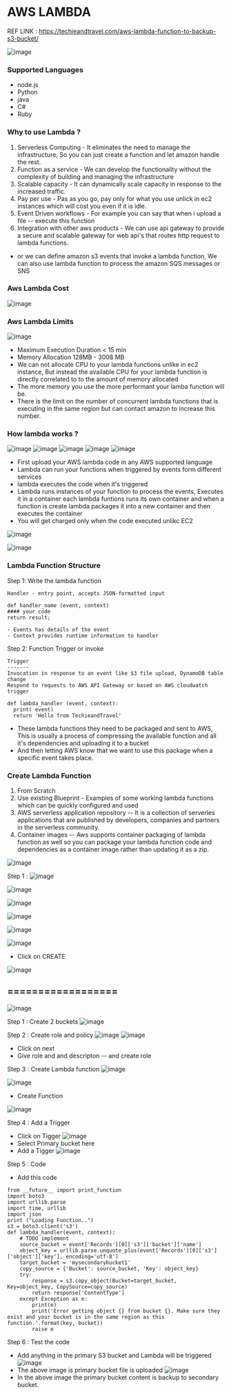 # AWS LAMBDA

REF LINK : https://techieandtravel.com/aws-lambda-function-to-backup-s3-bucket/

![image](https://github.com/pavankumar0077/Complete-DevOps/assets/40380941/af49ccd7-0baf-4162-9405-61c51c992274)

### Supported Languages
- node.js
- Python
- java
- C#
- Ruby

### Why to use Lambda ?
1) Serverless Computing - It eliminates the need to manage the infrastructure, So you can just create a function and let amazon handle the rest.
2) Function as a service - We can develop the functionality without the complexity of building and managing the infrastructure
3) Scalable capacity - It can dynamically scale capacity in response to the increased traffic.
4) Pay per use - Pas as you go, pay only for what you use unlick in ec2 instances which will cost you even if it is idle.
5) Event Driven workflows - For example you can say that when i upload a file -- execute this function
6) Integration with other aws products - We can use api gateway to provide a secure and scalable gateway for web api's that routes http request to lambda functions.
- or we can define amazon s3 events that invoke a lambda function, We can also use lambda function to process the amazon SQS messages or SNS

### Aws Lambda Cost
![image](https://github.com/pavankumar0077/Complete-DevOps/assets/40380941/a50c828c-24d9-494b-8260-ed46b1c6512e)

### Aws Lambda Limits
![image](https://github.com/pavankumar0077/Complete-DevOps/assets/40380941/1dc92e69-1b21-460c-b8ea-4c8593b8a8b3)
- Maximum Execution Duration < 15 min
- Memory Allocation 128MB - 3008 MB
- We can not allocate CPU to your lambda functions unlike in ec2 instance, But instead the available CPU for your lambda function is directly correlated to to the amount of memory allocated
- The more memory you use the more performant your lamba function will be.
- There is the limit on the number of concurrent lambda functions that is executing in the same region but can contact amazon to increase this number.

### How lambda works ?
![image](https://github.com/pavankumar0077/Complete-DevOps/assets/40380941/0feb2c4b-edb3-43b0-9b65-5fbe75422a9a)
![image](https://github.com/pavankumar0077/Complete-DevOps/assets/40380941/803a0939-2cc5-4240-8486-7770d1f38859)
![image](https://github.com/pavankumar0077/Complete-DevOps/assets/40380941/ea5a7baf-46cc-4a7b-99c0-598c00f1bcd0)
![image](https://github.com/pavankumar0077/Complete-DevOps/assets/40380941/8cb76dcc-1c93-4d2c-a384-0510e9841d55)
![image](https://github.com/pavankumar0077/Complete-DevOps/assets/40380941/613ba303-b17c-4963-bd86-a803af2ae852)

- First upload your AWS lambda code in any AWS supported language
- Lambda can run your functions when triggered by events form different services
- lambda executes the code when it's triggered
- Lambda runs instances of your function to process the events, Executes it in a container each lambda funtions runs its own container and when a function is create lambda packages it into  a new container and then executes the container
- You will get charged only when the code executed unlikc EC2

![image](https://github.com/pavankumar0077/Complete-DevOps/assets/40380941/582b3055-ea68-4ccf-b411-f1dd72bd911b)

![image](https://github.com/pavankumar0077/Complete-DevOps/assets/40380941/ded6fa8f-e5ff-4e7b-b383-8246e13ea4a4)

### Lambda Function Structure 

Step 1: Write the lambda function
```
Handler - entry point, accepts JSON-formatted input

def handler_name (event, context)
#### your code
return result;

- Events has details of the event
- Context provides runtime information to handler
```
Step 2: Function Trigger or invoke
```
Trigger
-------
Invocation in response to an event like $3 file upload, DynamoDB table change
Respond to requests to AWS API Gateway or based on AWS cloudwatch trigger
```
```
def lambda_handler (event, context):
  print( event)
  return 'Hello from TechieandTravel'
```
- These lambda functions they need to be packaged and sent to AWS, This is usually a process of compressing the available function and all it's dependencies and uploading it to a bucket
- And then letting AWS know that we want to use this package when a specific event takes place.

### Create Lambda Function
1) From Scratch
2) Use existing Blueprint - Examples of some working lambda functions which can be quickly configured and used
3) AWS serverless application repository -- It is a collection of serverles applications that are published by developers, companies and partners in the serverless community.
4) Container images -- Aws supports container packaging of lambda function as well so you can package your lambda function code and dependencies as a container image rather than updating it as a zip.

![image](https://github.com/pavankumar0077/Complete-DevOps/assets/40380941/3342adb0-ff92-455c-9b5c-24045bb97bd6)

Step 1 :
![image](https://github.com/pavankumar0077/Complete-DevOps/assets/40380941/940e0583-a224-410c-8f38-ac5706a026fb)

![image](https://github.com/pavankumar0077/Complete-DevOps/assets/40380941/42217100-b577-4359-8f25-c63f13796715)

![image](https://github.com/pavankumar0077/Complete-DevOps/assets/40380941/a21ab280-aeda-4612-b96f-88b20ded5e11)

![image](https://github.com/pavankumar0077/Complete-DevOps/assets/40380941/03441a7e-7447-4605-a9e0-e00a962644c1)

![image](https://github.com/pavankumar0077/Complete-DevOps/assets/40380941/adbefef2-bba3-498a-b251-63a1c770cbf7)

![image](https://github.com/pavankumar0077/Complete-DevOps/assets/40380941/afd9486e-0ffd-4ef7-8382-737026d47fbc)

- Click on CREATE

![image](https://github.com/pavankumar0077/Complete-DevOps/assets/40380941/b14a2ddc-24c4-446f-9839-9ca9f16ce219)


## ==================
![image](https://github.com/pavankumar0077/Complete-DevOps/assets/40380941/3342adb0-ff92-455c-9b5c-24045bb97bd6)

Step 1 : Create 2 buckets
![image](https://github.com/pavankumar0077/Complete-DevOps/assets/40380941/72b43acf-afe7-4a5a-9871-ea775eccf18d)

Step 2 : Create role and policy
![image](https://github.com/pavankumar0077/Complete-DevOps/assets/40380941/f64a063b-db25-44df-8cf1-3d3f202dbac9)
![image](https://github.com/pavankumar0077/Complete-DevOps/assets/40380941/04b4f196-808b-4613-aec0-df08a32a9cf3)
- Click on next
- Give role and and descripton -- and create role

Step 3 : Create Lambda function
![image](https://github.com/pavankumar0077/Complete-DevOps/assets/40380941/e6998b04-b9ea-4b41-a89a-300b39ff8883)

![image](https://github.com/pavankumar0077/Complete-DevOps/assets/40380941/4ef822e7-c583-4966-8fe7-b1e8f70d9406)

- Create Function

![image](https://github.com/pavankumar0077/Complete-DevOps/assets/40380941/638cc511-9d91-434e-964b-76e7b7623db8)

Step 4 : Add a Trigger
- Click on Tigger
![image](https://github.com/pavankumar0077/Complete-DevOps/assets/40380941/ff2f033f-c316-4c0c-abd6-19901f125d6d)
- Select Primary bucket here
- Add a Tigger
![image](https://github.com/pavankumar0077/Complete-DevOps/assets/40380941/7acb8868-2ae9-4f2f-a8ba-28e38b92147e)

Step 5 : Code 
- Add this code
```
from __future__ import print_function
import boto3
import urllib.parse
import time, urllib
import json
print ("Loading Function..")
s3 = boto3.client('s3')
def lambda_handler(event, context):
    # TODO implement
    source_bucket = event['Records'][0]['s3']['bucket']['name']
    object_key = urllib.parse.unquote_plus(event['Records'][0]['s3']['object']['key'], encoding='utf-8')
    target_bucket = 'mysecondarybucket1'
    copy_source = {'Bucket': source_bucket, 'Key': object_key}
    try:
        response = s3.copy_object(Bucket=target_bucket, Key=object_key, CopySource=copy_source)
        return response['ContentType']
    except Exception as e:
        print(e)
        print('Error getting object {} from bucket {}. Make sure they exist and your bucket is in the same region as this function.'.format(key, bucket))
        raise e
```

Step 6 : Test the code
- Add anything in the primary S3 bucket and Lambda will be triggered
![image](https://github.com/pavankumar0077/Complete-DevOps/assets/40380941/4ec9fe23-70fb-4690-b455-fcc2c3e2f47f)
- The above image is primary bucket file is uploaded
![image](https://github.com/pavankumar0077/Complete-DevOps/assets/40380941/ffd2b7a8-4aa7-436d-bd75-f553159f492c)
- In the above image the primary bucket content is backup to secondary bucket.
